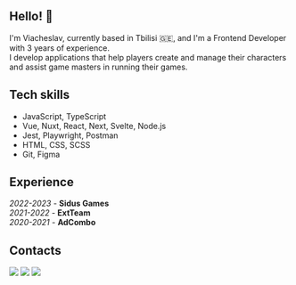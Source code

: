 ## Hello! 👋

I'm Viacheslav, currently based in Tbilisi 🇬🇪, and I'm a Frontend Developer with 3 years of experience.  
I develop applications that help players create and manage their characters and assist game masters in running their games.

## Tech skills
* JavaScript, TypeScript
* Vue, Nuxt, React, Next, Svelte, Node.js
* Jest, Playwright, Postman
* HTML, CSS, SCSS
* Git, Figma

## Experience
*2022-2023* - **Sidus Games**  
*2021-2022* - **ExtTeam**  
*2020-2021* - **AdCombo**

## Contacts
[![](https://img.shields.io/badge/telegram-brightsdays-blue)](https://t.me/brightsdays) [![](https://img.shields.io/badge/mail-brightsdayss@gmail.com-blue)](mailto:brightsdayss@gmail.com) [![](https://img.shields.io/badge/linkedin-viacheslav_ivanov-informational)](https://www.linkedin.com/in/brightsdays)
